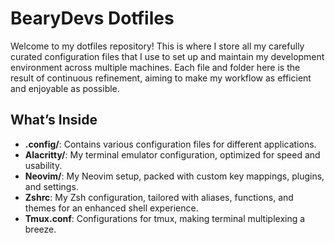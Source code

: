 # BearyDevs Dotfiles

Welcome to my dotfiles repository! This is where I store all my carefully curated configuration files that I use to set up and maintain my development environment across multiple machines. Each file and folder here is the result of continuous refinement, aiming to make my workflow as efficient and enjoyable as possible.

## What’s Inside

- **.config/**: Contains various configuration files for different applications.
- **Alacritty/**: My terminal emulator configuration, optimized for speed and usability.
- **Neovim/**: My Neovim setup, packed with custom key mappings, plugins, and settings.
- **Zshrc**: My Zsh configuration, tailored with aliases, functions, and themes for an enhanced shell experience.
- **Tmux.conf**: Configurations for tmux, making terminal multiplexing a breeze.
